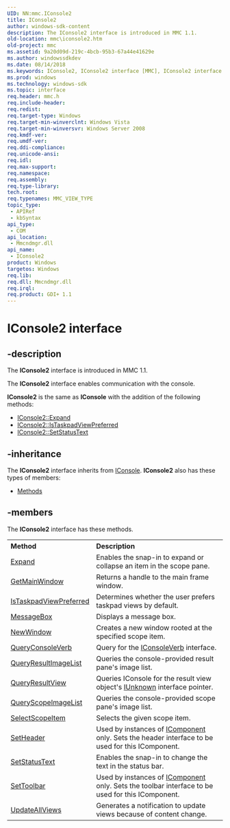 ```yaml
---
UID: NN:mmc.IConsole2
title: IConsole2
author: windows-sdk-content
description: The IConsole2 interface is introduced in MMC 1.1.
old-location: mmc\iconsole2.htm
old-project: mmc
ms.assetid: 9a20d09d-219c-4bcb-95b3-67a44e41629e
ms.author: windowssdkdev
ms.date: 08/14/2018
ms.keywords: IConsole2, IConsole2 interface [MMC], IConsole2 interface [MMC],described, _slate_iconsole2, mmc.iconsole2, mmc/IConsole2
ms.prod: windows
ms.technology: windows-sdk
ms.topic: interface
req.header: mmc.h
req.include-header: 
req.redist: 
req.target-type: Windows
req.target-min-winverclnt: Windows Vista
req.target-min-winversvr: Windows Server 2008
req.kmdf-ver: 
req.umdf-ver: 
req.ddi-compliance: 
req.unicode-ansi: 
req.idl: 
req.max-support: 
req.namespace: 
req.assembly: 
req.type-library: 
tech.root: 
req.typenames: MMC_VIEW_TYPE
topic_type:
 - APIRef
 - kbSyntax
api_type:
 - COM
api_location:
 - Mmcndmgr.dll
api_name:
 - IConsole2
product: Windows
targetos: Windows
req.lib: 
req.dll: Mmcndmgr.dll
req.irql: 
req.product: GDI+ 1.1
---
```


# IConsole2 interface


## -description


The 
<b>IConsole2</b> interface is introduced in MMC 1.1.

The 
<b>IConsole2</b> interface enables communication with the console.

<b>IConsole2</b> is the same as <b>IConsole</b> with the addition of the following methods:
<ul>
<li>
<a href="https://msdn.microsoft.com/958c9611-fd9c-4895-903b-145eacf76901">IConsole2::Expand</a>
</li>
<li>
<a href="https://msdn.microsoft.com/9c9221db-54d5-4dd2-8577-27915b313046">IConsole2::IsTaskpadViewPreferred</a>
</li>
<li>
<a href="https://msdn.microsoft.com/31c95dcc-8bb8-4a11-9977-d4fa2ca30992">IConsole2::SetStatusText</a>
</li>
</ul>

## -inheritance

The <b xmlns:loc="http://microsoft.com/wdcml/l10n">IConsole2</b> interface inherits from <a href="https://msdn.microsoft.com/en-us/library/Mt300830(v=VS.85).aspx">IConsole</a>. <b>IConsole2</b> also has these types of members:
<ul>
<li><a href="https://docs.microsoft.com/">Methods</a></li>
</ul>

## -members

The <b>IConsole2</b> interface has these methods.
<table class="members" id="memberListMethods">
<tr>
<th align="left" width="37%">Method</th>
<th align="left" width="63%">Description</th>
</tr>
<tr data="declared;">
<td align="left" width="37%">
<a href="https://msdn.microsoft.com/958c9611-fd9c-4895-903b-145eacf76901">Expand</a>
</td>
<td align="left" width="63%">
Enables the snap-in to expand or collapse an item in the scope pane.

</td>
</tr>
<tr data="declared;">
<td align="left" width="37%">
<a href="https://msdn.microsoft.com/f0159545-0f39-4f3b-ace8-29ffb4ef638c">GetMainWindow</a>
</td>
<td align="left" width="63%">
Returns a handle to the main frame window.

</td>
</tr>
<tr data="declared;">
<td align="left" width="37%">
<a href="https://msdn.microsoft.com/9c9221db-54d5-4dd2-8577-27915b313046">IsTaskpadViewPreferred</a>
</td>
<td align="left" width="63%">
Determines whether the user prefers taskpad views by default.

</td>
</tr>
<tr data="declared;">
<td align="left" width="37%">
<a href="https://msdn.microsoft.com/3cc90072-2766-43ec-8f3d-4bc1ca68325b">MessageBox</a>
</td>
<td align="left" width="63%">
Displays a message box.

</td>
</tr>
<tr data="declared;">
<td align="left" width="37%">
<a href="https://msdn.microsoft.com/da0cbb4f-7374-4290-880d-ab81cb2ba3c0">NewWindow</a>
</td>
<td align="left" width="63%">
Creates a new window rooted at the specified scope item.

</td>
</tr>
<tr data="declared;">
<td align="left" width="37%">
<a href="https://msdn.microsoft.com/439043b1-65a9-4208-94eb-e2aa1658ea81">QueryConsoleVerb</a>
</td>
<td align="left" width="63%">
Query for the 
<a href="https://msdn.microsoft.com/9c4338c1-eb5e-47f3-8b5b-0623690bd5f6">IConsoleVerb</a> interface.

</td>
</tr>
<tr data="declared;">
<td align="left" width="37%">
<a href="https://msdn.microsoft.com/eaf91ea6-9389-4155-805c-72bbae99ca04">QueryResultImageList</a>
</td>
<td align="left" width="63%">
Queries the console-provided result pane's image list.

</td>
</tr>
<tr data="declared;">
<td align="left" width="37%">
<a href="https://msdn.microsoft.com/26d4859c-e79f-4c63-92ad-b66de7d0fa13">QueryResultView</a>
</td>
<td align="left" width="63%">
Queries IConsole for the result view object's <a href="https://msdn.microsoft.com/en-us/library/ms680509(v=VS.85).aspx">IUnknown</a> interface pointer.

</td>
</tr>
<tr data="declared;">
<td align="left" width="37%">
<a href="https://msdn.microsoft.com/b5cc356f-c8ea-4c4f-b643-3bfb6d7fb15b">QueryScopeImageList</a>
</td>
<td align="left" width="63%">
Queries the console-provided scope pane's image list.

</td>
</tr>
<tr data="declared;">
<td align="left" width="37%">
<a href="https://msdn.microsoft.com/e68e8473-a7ec-4e31-aef7-3e68c6a849c1">SelectScopeItem</a>
</td>
<td align="left" width="63%">
Selects the given scope item.

</td>
</tr>
<tr data="declared;">
<td align="left" width="37%">
<a href="https://msdn.microsoft.com/bca6fbef-d00b-4f25-823e-fff76a96f59d">SetHeader</a>
</td>
<td align="left" width="63%">
Used by instances of 
<a href="https://msdn.microsoft.com/65eaa5ef-182b-4fec-bb3d-a308ac9dc660">IComponent</a> only. Sets the header interface to be used for this 
IComponent.

</td>
</tr>
<tr data="declared;">
<td align="left" width="37%">
<a href="https://msdn.microsoft.com/31c95dcc-8bb8-4a11-9977-d4fa2ca30992">SetStatusText</a>
</td>
<td align="left" width="63%">
Enables the snap-in to change the text in the status bar.

</td>
</tr>
<tr data="declared;">
<td align="left" width="37%">
<a href="https://msdn.microsoft.com/c7a6d5ae-2541-4f64-8cc8-32ba2ae12605">SetToolbar</a>
</td>
<td align="left" width="63%">
Used by instances of 
<a href="https://msdn.microsoft.com/65eaa5ef-182b-4fec-bb3d-a308ac9dc660">IComponent</a> only. Sets the toolbar interface to be used for this 
IComponent.

</td>
</tr>
<tr data="declared;">
<td align="left" width="37%">
<a href="https://msdn.microsoft.com/80ec84c1-111c-4605-9fa3-f5806fdc6fac">UpdateAllViews</a>
</td>
<td align="left" width="63%">
Generates a notification to update views because of content change.

</td>
</tr>
</table> 

